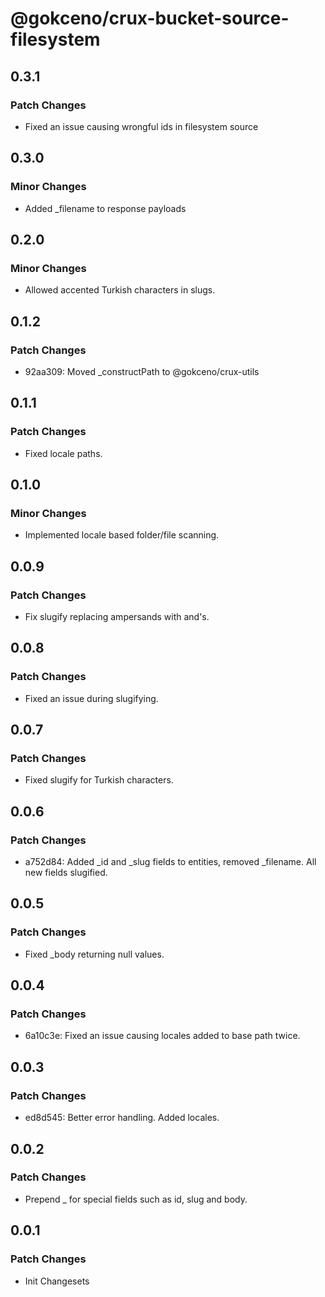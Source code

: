 # @gokceno/crux-bucket-source-filesystem

## 0.3.1

### Patch Changes

- Fixed an issue causing wrongful ids in filesystem source

## 0.3.0

### Minor Changes

- Added \_filename to response payloads

## 0.2.0

### Minor Changes

- Allowed accented Turkish characters in slugs.

## 0.1.2

### Patch Changes

- 92aa309: Moved \_constructPath to @gokceno/crux-utils

## 0.1.1

### Patch Changes

- Fixed locale paths.

## 0.1.0

### Minor Changes

- Implemented locale based folder/file scanning.

## 0.0.9

### Patch Changes

- Fix slugify replacing ampersands with and's.

## 0.0.8

### Patch Changes

- Fixed an issue during slugifying.

## 0.0.7

### Patch Changes

- Fixed slugify for Turkish characters.

## 0.0.6

### Patch Changes

- a752d84: Added \_id and \_slug fields to entities, removed \_filename. All new fields slugified.

## 0.0.5

### Patch Changes

- Fixed \_body returning null values.

## 0.0.4

### Patch Changes

- 6a10c3e: Fixed an issue causing locales added to base path twice.

## 0.0.3

### Patch Changes

- ed8d545: Better error handling. Added locales.

## 0.0.2

### Patch Changes

- Prepend \_ for special fields such as id, slug and body.

## 0.0.1

### Patch Changes

- Init Changesets
